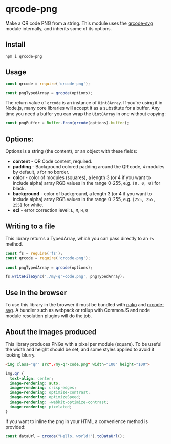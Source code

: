 # qrcode-png

Make a QR code PNG from a string. This module uses the [qrcode-svg] module
internally, and inherits some of its options.

## Install

```shell
npm i qrcode-png
```

## Usage

```javascript
const qrcode = require('qrcode-png');

const pngTypedArray = qrcode(options);
```

The return value of `qrcode` is an instance of `Uint8Array`. If you're using it
in Node.js, many core libraries will accept it as a substitute for a buffer. Any
time you need a buffer you can wrap the `Uint8Array` in one without copying:

```javascript
const pngBuffer = Buffer.from(qrcode(options).buffer);
```

## Options:

Options is a string (the content), or an object with these fields:

* **content** - QR Code content, required.
* **padding** - Background colored padding around the QR code, `4` modules by default, `0` for no border.
* **color** - color of modules (squares), a length 3 (or 4 if you want to include alpha) array RGB values in the range 0-255, e.g. `[0, 0, 0]` for black.
* **background** - color of background, a length 3 (or 4 if you want to include alpha) array RGB values in the range 0-255, e.g. `[255, 255, 255]` for white.
* **ecl** - error correction level: `L`, `M`, `H`, `Q`

## Writing to a file

This library returns a TypedArray, which you can pass directly to an `fs`
method.

```javascript
const fs = require('fs');
const qrcode = require('qrcode-png');

const pngTypedArray = qrcode(options);

fs.writeFileSync('./my-qr-code.png', pngTypedArray);
```

## Use in the browser

To use this library in the browser it must be bundled with [pako] and
[qrcode-svg]. A bundler such as webpack or rollup with CommonJS and node module
resolution plugins will do the job.

## About the images produced

This library produces PNGs with a pixel per module (square). To be useful the
width and height should be set, and some styles applied to avoid it looking
blurry.

```html
<img class="qr" src"./my-qr-code.png" width="100" height="100">
```

```css
img.qr {
  text-align: center;
  image-rendering: auto;
  image-rendering: crisp-edges;
  image-rendering: optimize-contrast;
  image-rendering: optimizeSpeed;
  image-rendering: -webkit-optimize-contrast;
  image-rendering: pixelated;
}
```

If you want to inline the png in your HTML a convenience method is provided:

```javascript
const dataUrl = qrcode("Hello, world!").toDataUrl();
```

[qrcode-svg]: https://npmjs.com/package/qrcode-svg
[pako]: https://npmjs.com/package/pako
[better to use a buffer]: https://nodejs.org/dist/latest-v16.x/docs/api/globals.html#atobdata
